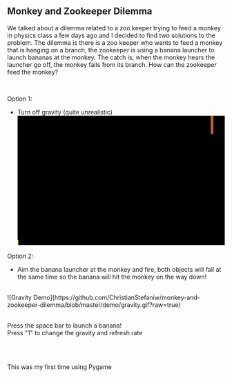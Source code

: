 ## Monkey and Zookeeper Dilemma

We talked about a dilemma related to a zoo keeper trying to feed a monkey in physics class a few days ago and I decided to find two solutions to the problem. The dilemma is there is a zoo keeper who wants to feed a monkey that is hanging on a branch, the zookeeper is using a banana launcher to launch bananas at the monkey. The catch is, when the monkey hears the launcher go off, the monkey falls from its branch. How can the zookeeper feed the monkey?

<br />

Option 1:
 - Turn off gravity (quite unrealistic)
 ![No Gravity Demo](https://github.com/ChristianStefaniw/monkey-and-zookeeper-dilemma/blob/master/demo/no_gravity.gif?raw=true)
 
 
 Option 2:
 - Aim the banana launcher at the monkey and fire, both objects will fall at the same time so the banana will hit the monkey on the way down!
 <br>
 ![Gravity Demo](https://github.com/ChristianStefaniw/monkey-and-zookeeper-dilemma/blob/master/demo/gravity.gif?raw=true)

 
 
 <br>
 <br>
 
 Press the space bar to launch a banana!  
 Press "1" to change the gravity and refresh rate
 
<br/>
<br/>

 This was my first time using Pygame 